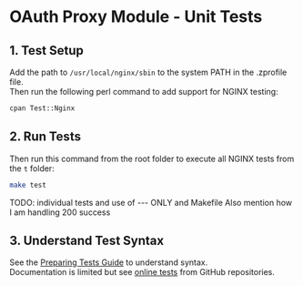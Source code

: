 # OAuth Proxy Module - Unit Tests

## 1. Test Setup

Add the path to `/usr/local/nginx/sbin` to the system PATH in the .zprofile file.\
Then run the following perl command to add support for NGINX testing:

```bash
cpan Test::Nginx
```

## 2. Run Tests

Then run this command from the root folder to execute all NGINX tests from the `t` folder:

```bash
make test
```

TODO: individual tests and use of --- ONLY and Makefile
Also mention how I am handling 200 success

## 3. Understand Test Syntax

See the [Preparing Tests Guide](https://openresty.gitbooks.io/programming-openresty/content/testing/preparing-tests.html) to understand syntax.\
Documentation is limited but see [online tests](https://github.com/openresty/headers-more-nginx-module/tree/master/t) from GitHub repositories.